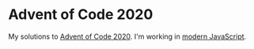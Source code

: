 # Advent of Code 2020

My solutions to [Advent of Code 2020](https://adventofcode.com/2020). I'm working in [modern JavaScript](https://www.youtube.com/watch?v=ObuvZAPMZug).
